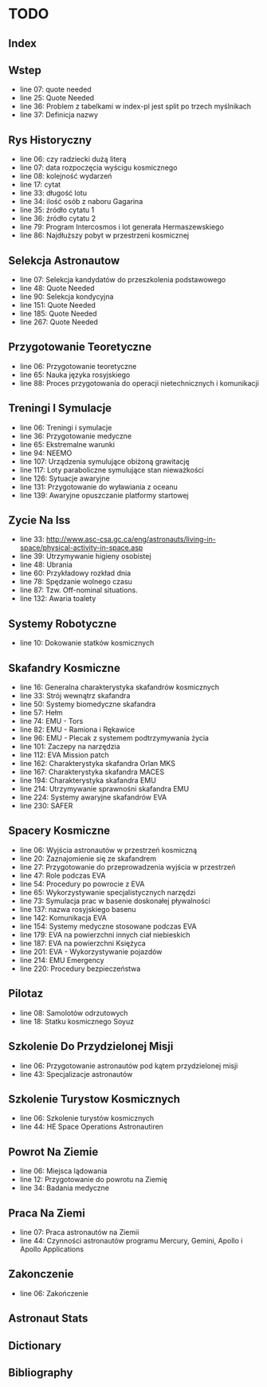# TODO

## Index

## Wstep
- line 07: quote needed
- line 25: Quote Needed
- line 36: Problem z tabelkami w index-pl jest split po trzech myślnikach
- line 37: Definicja nazwy

## Rys Historyczny
- line 06: czy radziecki dużą literą
- line 07: data rozpoczęcia wyścigu kosmicznego
- line 08: kolejność wydarzeń
- line 17: cytat
- line 33: długość lotu
- line 34: ilość osób z naboru Gagarina
- line 35: źródło cytatu 1
- line 36: źródło cytatu 2
- line 79: Program Intercosmos i lot generała Hermaszewskiego
- line 86: Najdłuższy pobyt w przestrzeni kosmicznej

## Selekcja Astronautow
- line 07: Selekcja kandydatów do przeszkolenia podstawowego
- line 48: Quote Needed
- line 90: Selekcja kondycyjna
- line 151: Quote Needed
- line 185: Quote Needed
- line 267: Quote Needed

## Przygotowanie Teoretyczne
- line 06: Przygotowanie teoretyczne
- line 65: Nauka języka rosyjskiego
- line 88: Proces przygotowania do operacji nietechnicznych i komunikacji

## Treningi I Symulacje
- line 06: Treningi i symulacje
- line 36: Przygotowanie medyczne
- line 65: Ekstremalne warunki
- line 94: NEEMO
- line 107: Urządzenia symulujące obiżoną grawitację
- line 117: Loty paraboliczne symulujące stan nieważkości
- line 126: Sytuacje awaryjne
- line 131: Przygotowanie do wyławiania z oceanu
- line 139: Awaryjne opuszczanie platformy startowej

## Zycie Na Iss
- line 33: http://www.asc-csa.gc.ca/eng/astronauts/living-in-space/physical-activity-in-space.asp
- line 39: Utrzymywanie higieny osobistej
- line 48: Ubrania
- line 60: Przykładowy rozkład dnia
- line 78: Spędzanie wolnego czasu
- line 87: Tzw. Off-nominal situations.
- line 132: Awaria toalety

## Systemy Robotyczne
- line 10: Dokowanie statków kosmicznych

## Skafandry Kosmiczne
- line 16: Generalna charakterystyka skafandrów kosmicznych
- line 33: Strój wewnątrz skafandra
- line 50: Systemy biomedyczne skafandra
- line 57: Hełm
- line 74: EMU - Tors
- line 82: EMU - Ramiona i Rękawice
- line 96: EMU - Plecak z systemem podtrzymywania życia
- line 101: Zaczepy na narzędzia
- line 112: EVA Mission patch
- line 162: Charakterystyka skafandra Orlan MKS
- line 167: Charakterystyka skafandra MACES
- line 194: Charakterystyka skafandra EMU
- line 214: Utrzymywanie sprawnośni skafandra EMU
- line 224: Systemy awaryjne skafandrów EVA
- line 230: SAFER

## Spacery Kosmiczne
- line 06: Wyjścia astronautów w przestrzeń kosmiczną
- line 20: Zaznajomienie się ze skafandrem
- line 27: Przygotowanie do przeprowadzenia wyjścia w przestrzeń
- line 47: Role podczas EVA
- line 54: Procedury po powrocie z EVA
- line 65: Wykorzystywanie specjalistycznych narzędzi
- line 73: Symulacja prac w basenie doskonałej pływalności
- line 137: nazwa rosyjskiego basenu
- line 142: Komunikacja EVA
- line 154: Systemy medyczne stosowane podczas EVA
- line 179: EVA na powierzchni innych ciał niebieskich
- line 187: EVA na powierzchni Księżyca
- line 201: EVA - Wykorzystywanie pojazdów
- line 214: EMU Emergency
- line 220: Procedury bezpieczeństwa

## Pilotaz
- line 08: Samolotów odrzutowych
- line 18: Statku kosmicznego Soyuz

## Szkolenie Do Przydzielonej Misji
- line 06: Przygotowanie astronautów pod kątem przydzielonej misji
- line 43: Specjalizacje astronautów

## Szkolenie Turystow Kosmicznych
- line 06: Szkolenie turystów kosmicznych
- line 44: HE Space Operations Astronautiren

## Powrot Na Ziemie
- line 06: Miejsca lądowania
- line 12: Przygotowanie do powrotu na Ziemię
- line 34: Badania medyczne

## Praca Na Ziemi
- line 07: Praca astronautów na Ziemii
- line 44: Czynności astronautów programu Mercury, Gemini, Apollo i Apollo Applications

## Zakonczenie
- line 06: Zakończenie

## Astronaut Stats

## Dictionary

## Bibliography
